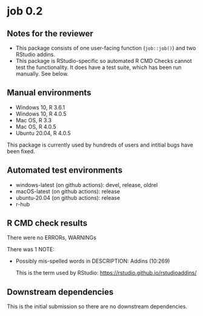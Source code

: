 # job 0.2

## Notes for the reviewer
* This package consists of one user-facing function (`job::job()`) and two RStudio addins.
* This package is RStudio-specific so automated R CMD Checks cannot test the functionality. It does have a test suite, which has been run manually. See below.


## Manual environments
* Windows 10, R 3.6.1
* Windows 10, R 4.0.5
* Mac OS, R 3.3
* Mac OS, R 4.0.5
* Ubuntu 20.04, R 4.0.5

This package is currently used by hundreds of users and intitial bugs have been fixed.


## Automated test environments
* windows-latest (on github actions): devel, release, oldrel
* macOS-latest (on github actions): release
* ubuntu-20.04 (on github actions): release
* r-hub


## R CMD check results
There were no ERRORs, WARNINGs

There was 1 NOTE:

 * Possibly mis-spelled words in DESCRIPTION:
   Addins (10:269)
   
   This is the term used by RStudio: https://rstudio.github.io/rstudioaddins/


## Downstream dependencies
This is the initial submission so there are no downstream dependencies.
